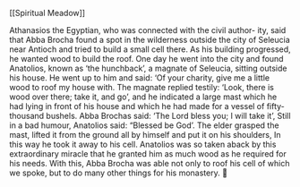 [[Spiritual Meadow]]
 
Athanasios the Egyptian, who was connected with the civil author- ity, said that Abba Brocha found a spot in the wilderness outside the city of Seleucia near Antioch and tried to build a small cell there. As his building progressed, he wanted wood to build the roof. One day he went into the city and found Anatolios, known as ‘the hunchback’, a magnate of Seleucia, sitting outside his house. He went up to him and said: ‘Of your charity, give me a little wood to roof my house with. The magnate replied testily: ‘Look, there is wood over there; take it, and go’, and he indicated a large mast which he had lying in front of his house and which he had made for a vessel of fifty-thousand bushels. Abba Brochas said: ‘The Lord bless you; I will take it’, Still in a bad humour, Anatolios said: “Blessed be God’. The elder grasped the mast, lifted it from the ground all by himself and put it on his shoulders, In this way he took it away to his cell. Anatolios was so taken aback by this extraordinary miracle that he granted him as much wood as he required for his needs. With this, Abba Brocha was able not only to roof his cell of which we spoke, but to do many other things for his monastery.  
